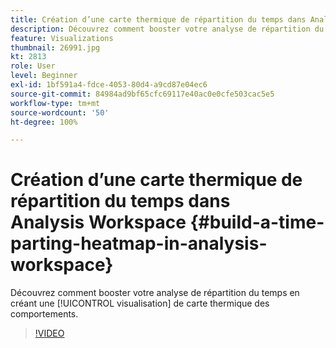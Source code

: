 ```yaml
---
title: Création d’une carte thermique de répartition du temps dans Analysis Workspace
description: Découvrez comment booster votre analyse de répartition du temps en créant une visualisation de carte thermique des comportements.
feature: Visualizations
thumbnail: 26991.jpg
kt: 2813
role: User
level: Beginner
exl-id: 1bf591a4-fdce-4053-80d4-a9cd87e04ec6
source-git-commit: 84984ad9bf65cfc69117e40ac0e0cfe503cac5e5
workflow-type: tm+mt
source-wordcount: '50'
ht-degree: 100%

---
```


# Création d’une carte thermique de répartition du temps dans Analysis Workspace {#build-a-time-parting-heatmap-in-analysis-workspace}

Découvrez comment booster votre analyse de répartition du temps en créant une [!UICONTROL visualisation] de carte thermique des comportements.

>[!VIDEO](https://video.tv.adobe.com/v/26991/?quality=12&learn=on)
